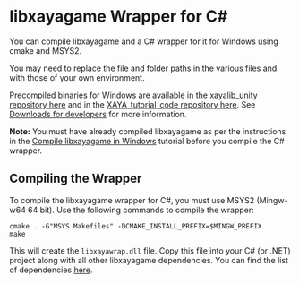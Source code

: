 # libxayagame Wrapper for C#

You can compile libxayagame and a C# wrapper for it for Windows using cmake and MSYS2. 

You may need to replace the file and folder paths in the various files and with those of your own environment. 

Precompiled binaries for Windows are available in the [xayalib_unity repository here](https://github.com/xaya/xayalib_unity) and in the [XAYA_tutorial_code repository here](https://github.com/xaya/XAYA_tutorial_code). See [Downloads for developers](https://github.com/xaya/xaya_tutorials/wiki/Downloads) for more information. 

**Note:** You must have already compiled libxayagame as per the instructions in the [Compile libxayagame in Windows](https://github.com/xaya/xaya_tutorials/wiki/How-to-Compile-libxayagame-in-Windows) tutorial before you compile the C# wrapper.

## Compiling the Wrapper

To compile the libxayagame wrapper for C#, you must use MSYS2 (Mingw-w64 64 bit). Use the following commands to compile the wrapper:

    cmake . -G"MSYS Makefiles" -DCMAKE_INSTALL_PREFIX=$MINGW_PREFIX
    make

This will create the `libxayawrap.dll` file. Copy this file into your C# (or .NET) project along with all other libxayagame dependencies. You can find the list of dependencies [here](https://github.com/xaya/XAYA_tutorial_code/blob/master/Hello-World/Hello-World-C%2B%2B/Required%20dependencies.txt). 


